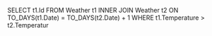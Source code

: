 SELECT t1.Id
FROM Weather t1
INNER JOIN Weather t2
ON TO_DAYS(t1.Date) = TO_DAYS(t2.Date) + 1
WHERE t1.Temperature > t2.Temperatur